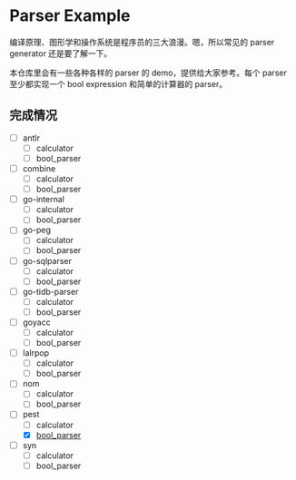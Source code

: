 # Parser Example

编译原理、图形学和操作系统是程序员的三大浪漫。嗯，所以常见的 parser generator 还是要了解一下。

本仓库里会有一些各种各样的 parser 的 demo，提供给大家参考。每个 parser 至少都实现一个 bool expression 和简单的计算器的 parser。

## 完成情况

- [ ] antlr
  - [ ] calculator
  - [ ] bool_parser
- [ ] combine
  - [ ] calculator
  - [ ] bool_parser
- [ ] go-internal
  - [ ] calculator
  - [ ] bool_parser
- [ ] go-peg
  - [ ] calculator
  - [ ] bool_parser
- [ ] go-sqlparser
  - [ ] calculator
  - [ ] bool_parser
- [ ] go-tidb-parser
  - [ ] calculator
  - [ ] bool_parser
- [ ] goyacc
  - [ ] calculator
  - [ ] bool_parser
- [ ] lalrpop
  - [ ] calculator
  - [ ] bool_parser
- [ ] nom
  - [ ] calculator
  - [ ] bool_parser
- [ ] pest
  - [ ] calculator
  - [x] [bool_parser](./pest/bool_parser)
- [ ] syn
  - [ ] calculator
  - [ ] bool_parser
